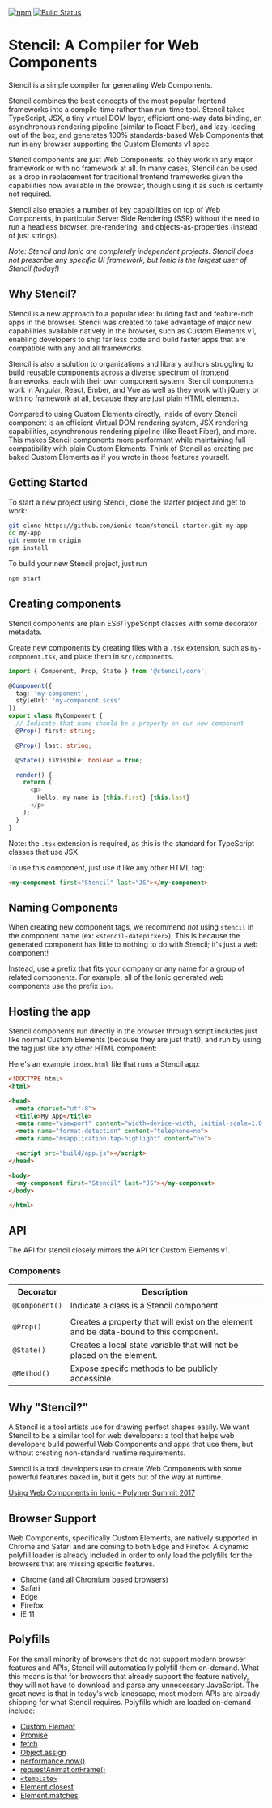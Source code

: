 [![npm][npm-badge]][npm-badge-url]
[![Build Status][circle-badge]][circle-badge-url]
# Stencil: A Compiler for Web Components

Stencil is a simple compiler for generating Web Components.

Stencil combines the best concepts of the most popular frontend frameworks into a compile-time rather than run-time tool.  Stencil takes TypeScript, JSX, a tiny virtual DOM layer, efficient one-way data binding, an asynchronous rendering pipeline (similar to React Fiber), and lazy-loading out of the box, and generates 100% standards-based Web Components that run in any browser supporting the Custom Elements v1 spec.

Stencil components are just Web Components, so they work in any major framework or with no framework at all. In many cases, Stencil can be used as a drop in replacement for traditional frontend frameworks given the capabilities now available in the browser, though using it as such is certainly not required.

Stencil also enables a number of key capabilities on top of Web Components, in particular Server Side Rendering (SSR) without the need to run a headless browser, pre-rendering, and objects-as-properties (instead of just strings).

*Note: Stencil and Ionic are completely independent projects. Stencil does not prescribe any specific UI framework, but Ionic is the largest user of Stencil (today!)*

## Why Stencil?

Stencil is a new approach to a popular idea: building fast and feature-rich apps in the browser. Stencil was created to take advantage of major new capabilities available natively in the browser, such as Custom Elements v1, enabling developers to ship far less code and build faster apps that are compatible with any and all frameworks.

Stencil is also a solution to organizations and library authors struggling to build reusable components across a diverse spectrum of frontend frameworks, each with their own component system. Stencil components work in Angular, React, Ember, and Vue as well as they work with jQuery or with no framework at all, because they are just plain HTML elements.

Compared to using Custom Elements directly, inside of every Stencil component is an efficient Virtual DOM rendering system, JSX rendering capabilities, asynchronous rendering pipeline (like React Fiber), and more. This makes Stencil components more performant while maintaining full compatibility with plain Custom Elements. Think of Stencil as creating pre-baked Custom Elements as if you wrote in those features yourself.

## Getting Started

To start a new project using Stencil, clone the starter project and get to work:

```bash
git clone https://github.com/ionic-team/stencil-starter.git my-app
cd my-app
git remote rm origin
npm install
```

To build your new Stencil project, just run

```bash
npm start
```


## Creating components

Stencil components are plain ES6/TypeScript classes with some decorator metadata.

Create new components by creating files with a `.tsx` extension, such as `my-component.tsx`, and place them in `src/components`.

```typescript
import { Component, Prop, State } from '@stencil/core';

@Component({
  tag: 'my-component',
  styleUrl: 'my-component.scss'
})
export class MyComponent {
  // Indicate that name should be a property on our new component
  @Prop() first: string;

  @Prop() last: string;

  @State() isVisible: boolean = true;

  render() {
    return (
      <p>
        Hello, my name is {this.first} {this.last}
      </p>
    );
  }
}
```

Note: the `.tsx` extension is required, as this is the standard for TypeScript classes that use JSX.

To use this component, just use it like any other HTML tag:

```html
<my-component first="Stencil" last="JS"></my-component>
```

## Naming Components

When creating new component tags, we recommend _not_ using `stencil` in the component name (ex: `<stencil-datepicker>`). This is because the generated component has little to nothing to do with Stencil; it's just a web component!

Instead, use a prefix that fits your company or any name for a group of related components. For example, all of the Ionic generated web components use the prefix `ion`.

## Hosting the app

Stencil components run directly in the browser through script includes just like normal Custom Elements (because they are just that!), and run by using the tag just like any other HTML component:

Here's an example `index.html` file that runs a Stencil app:

```html
<!DOCTYPE html>
<html>

<head>
  <meta charset="utf-8">
  <title>My App</title>
  <meta name="viewport" content="width=device-width, initial-scale=1.0, minimum-scale=1.0, maximum-scale=1.0, user-scalable=no">
  <meta name="format-detection" content="telephone=no">
  <meta name="msapplication-tap-highlight" content="no">

  <script src="build/app.js"></script>
</head>

<body>
  <my-component first="Stencil" last="JS"></my-component>
</body>

</html>
```

## API

The API for stencil closely mirrors the API for Custom Elements v1.

### Components

| Decorator      | Description                             |
| -------------- | ---                                     |
| `@Component()` | Indicate a class is a Stencil component. |
|                |                                         |
| `@Prop()`      | Creates a property that will exist on the element and be data-bound to this component.  |
| `@State()`     | Creates a local state variable that will not be placed on the element. |
| `@Method()`    | Expose specifc methods to be publicly accessible. |


## Why "Stencil?"

A Stencil is a tool artists use for drawing perfect shapes easily. We want Stencil to be a similar tool for web developers: a tool that helps web developers build powerful Web Components and apps that use them, but without creating non-standard runtime requirements.

Stencil is a tool developers use to create Web Components with some powerful features baked in, but it gets out of the way at runtime.

[Using Web Components in Ionic - Polymer Summit 2017](https://youtu.be/UfD-k7aHkQE)


## Browser Support

Web Components, specifically Custom Elements, are natively supported in Chrome and Safari and are coming to both Edge and Firefox. A dynamic polyfill loader is already included in order to only load the polyfills for the browsers that are missing specific features.

 - Chrome (and all Chromium based browsers)
 - Safari
 - Edge
 - Firefox
 - IE 11


## Polyfills

For the small minority of browsers that do not support modern browser features and APIs, Stencil will automatically polyfill them on-demand. What this means is that for browsers that already support the feature natively, they will not have to download and parse any unnecessary JavaScript. The great news is that in today's web landscape, most modern APIs are already shipping for what Stencil requires. Polyfills which are loaded on-demand include:

 - [Custom Element](https://github.com/WebReflection/document-register-element)
 - [Promise](https://github.com/stefanpenner/es6-promise)
 - [fetch](https://github.com/github/fetch)
 - [Object.assign](https://developer.mozilla.org/en-US/docs/Web/JavaScript/Reference/Global_Objects/Object/assign)
 - [performance.now()](https://gist.github.com/paulirish/5438650)
 - [requestAnimationFrame()](https://gist.github.com/paulirish/1579671)
 - [`<template>`](https://github.com/webcomponents/template)
 - [Element.closest](https://github.com/jonathantneal/closest)
 - [Element.matches](https://github.com/jonathantneal/closest)

[npm-badge]: https://img.shields.io/npm/v/@stencil/core.svg
[npm-badge-url]: https://www.npmjs.com/package/@stencil/core
[circle-badge]: https://circleci.com/gh/ionic-team/stencil.svg?style=shield
[circle-badge-url]: https://circleci.com/gh/ionic-team/stencil
